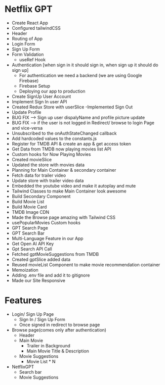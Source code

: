 # Netflix GPT

- Create React App
- Configured tailwindCSS
- Header
- Routing of App
- Login Form
- Sign Up Form
- Form Validation
  - useRef Hook
- Authentication [when sign in it should sign in, when sign up it should do sign up]
  - For authentication we need a backend (we are using Google Firebase)
  - Firebase Setup
  - Deploying our app to production
- Create SignUp User Account
- Implement Sign In user API
- Created Redux Store with userSlice
  -Implemented Sign Out
- Update Profile
- BUG FIX --> Sign up user dispalyName and profile picture update
- BUG FIX --> if the user is not logged in Redirect/ browse to login Page and vice-versa
- Unsubscribed to the onAuthStateChanged callback
- Add hardcoded values to the constants.js
- Register for TMDB API & create an app & get access token
- Get Data from TMDB now playing movies list API
- Custom hooks for Now Playing Movies
- Created movieSlice
- Updated the store with movies data
- Planning for Main Container & secondary container
- Fetch data for trailer video
- Update store with trailer video data
- Embedded the youtube video and make it autoplay and mute
- Tailwind Classes to make Main Container look awesome
- Build Secondary Component
- Build Movie List
- Build Movie Card
- TMDB Image CDN
- Made the Browse page amazing with Tailwind CSS
- usePopularMovies Custom hooks
- GPT Search Page
- GPT Search Bar
- Multi-Language Feature in our App
- Get Open AI API Key
- Gpt Search API Call
- Fetched gptMovieSuggestions from TMDB
- Created gptSlice added data
- Reused movieList Component to make movie recommendation container
- Memoization
- Adding .env file and add it to gitignore
- Made our Site Responsive

# Features

- Login/ Sign Up Page
  - Sign In / Sign Up Form
  - Once signed in redirect to browse page
- Browse page(comes only after authentication)
  - Header
  - Main Movie
    - Trailer in Background
    - Main Movie Title & Description
  - Movie Suggestions
    - Movie List \* N
- NetflixGPT
  - Search bar
  - Movie Suggestions
